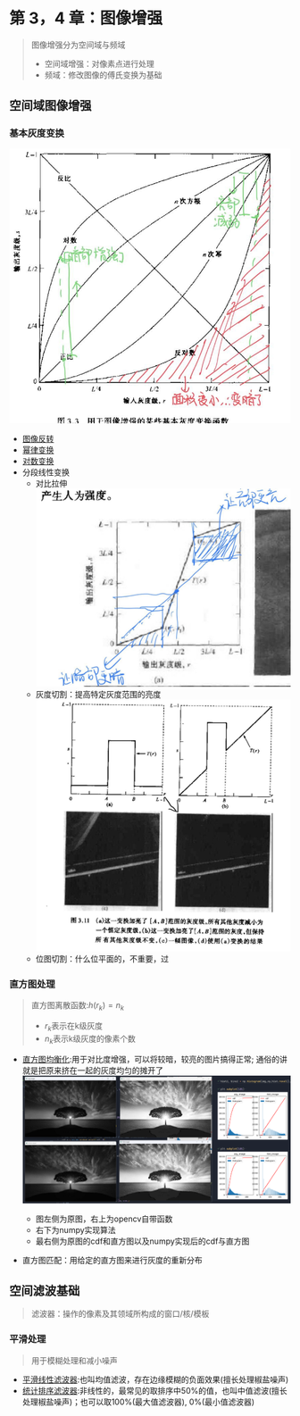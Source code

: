 # 第 3，4 章：图像增强

> 图像增强分为空间域与频域
>
> - 空间域增强：对像素点进行处理
> - 频域：修改图像的傅氏变换为基础

## 空间域图像增强

### 基本灰度变换

![](res/2022-10-25-10-50-47.png)

- [图像反转](inverse.py)
- [幂律变换](pow.py)
- [对数变换](log.py)
- 分段线性变换
  - 对比拉伸
    ![](res/2022-10-25-15-33-24.png)
  - 灰度切割：提高特定灰度范围的亮度
    ![](res/2022-10-25-15-35-34.png)
  - 位图切割：什么位平面的，不重要，过

### 直方图处理
> 直方图离散函数:$h(r_k) = n_k$ 
> * $r_k$表示在k级灰度
> * $n_k$表示k级灰度的像素个数

* [直方图均衡化](hist_equalize.py):用于对比度增强，可以将较暗，较亮的图片搞得正常; 通俗的讲就是把原来挤在一起的灰度均匀的摊开了
  ![](res/2022-10-28-14-26-07.png)
  *  图左侧为原图，右上为opencv自带函数
  *  右下为numpy实现算法
  *  最右侧为原图的cdf和直方图以及numpy实现后的cdf与直方图

* 直方图匹配：用给定的直方图来进行灰度的重新分布

## 空间滤波基础
> 滤波器：操作的像素及其领域所构成的窗口/核/模板

### 平滑处理
> 用于模糊处理和减小噪声
* [平滑线性滤波器](mean_filter.py):也叫均值滤波，存在边缘模糊的负面效果(擅长处理椒盐噪声)
* [统计排序滤波器](median_filter.py):非线性的，最常见的取排序中50%的值，也叫中值滤波(擅长处理椒盐噪声)；也可以取100%(最大值滤波器), 0%(最小值滤波器)